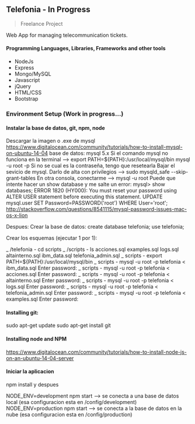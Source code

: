 ## Telefonia - In Progress
> Freelance Project

Web App for managing telecommunication tickets.

#### Programming Languages, Libraries, Frameworks and other tools

 - NodeJs
 - Express
 - Mongo/MySQL
 - Javascript
 - jQuery
 - HTML/CSS
 - Bootstrap

### Environment Setup (Work in progress...)

#### Instalar la base de datos, git, npm, node

Descargar la imagen o .exe de mysql
https://www.digitalocean.com/community/tutorials/how-to-install-mysql-on-ubuntu-14-04
base de datos: mysql 5.x
Si el comando mysql no funciona en la terminal —> export PATH=${PATH}:/usr/local/mysql/bin
mysql -u root -p
Si no se cual es la contraseña, tengo que resetearla
Bajar el sevicio de mysql.
Darlo de alta con privilegios —> sudo mysqld_safe --skip-grant-tables
En otra consola, conectarme —> mysql -u root
Puede que intente hacer un show database y me salte un error:
mysql> show databases;
ERROR 1820 (HY000): You must reset your password using ALTER USER statement before executing this statement.
UPDATE mysql.user SET Password=PASSWORD('root') WHERE User='root';
http://stackoverflow.com/questions/8541115/mysql-password-issues-mac-os-x-lion

Despues:
Crear la base de datos:
create database telefonia;
use telefonia;

Crear los esquemas (ejecutar 1 por 1):

_ /telefonia - cd scripts
_ /scripts - ls
acciones.sql        examples.sql        logs.sql
altainterno.sql     ibm_data.sql        telefonia_admin.sql
_ scripts - export PATH=${PATH}:/usr/local/mysql/bin
_ scripts - mysql -u root -p telefonia < ibm_data.sql
Enter password:
_ scripts - mysql -u root -p telefonia < acciones.sql
Enter password:
_ scripts - mysql -u root -p telefonia < altainterno.sql
Enter password:
_ scripts - mysql -u root -p telefonia < logs.sql
Enter password:
_ scripts - mysql -u root -p telefonia < telefonia_admin.sql
Enter password:
_ scripts - mysql -u root -p telefonia < examples.sql
Enter password:

#### Installing git:

sudo apt-get update
sudo apt-get install git

#### Installing node and NPM

https://www.digitalocean.com/community/tutorials/how-to-install-node-js-on-an-ubuntu-14-04-server


####  Iniciar la aplicacion

npm install
y despues

NODE_ENV=development npm start —> se conecta a una base de datos local (esa configuracion esta en /config/development)
NODE_ENV=production npm start —> se conecta a la base de datos en la nube (esa configuracion esta en /config/production)
